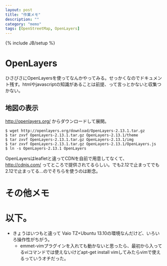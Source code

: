 ```yaml
---
layout: post
title: "作業メモ"
description: ""
category: "memo"
tags: [OpenStreetMap, OpenLayers]
---
```

{% include JB/setup %}

OpenLayers
==========

ひさびさにOpenLayersを使ってなんかやってみる。せっかくなのでドキュメント残す。htmlやjavascriptの知識があることは前提、って言っとかないと収集つかない。

地図の表示
----------

http://openlayers.org/ からダウンロードして展開。

```
$ wget http://openlayers.org/download/OpenLayers-2.13.1.tar.gz
$ tar zxvf OpenLayers-2.13.1.tar.gz OpenLayers-2.13.1/theme
$ tar zxvf OpenLayers-2.13.1.tar.gz OpenLayers-2.13.1/img
$ tar zxvf OpenLayers-2.13.1.tar.gz OpenLayers-2.13.1/OpenLayers.js
$ ln -s OpenLayers-2.13.1 OpenLayers

```

OpenLayersはleafletと違ってCDNを自前で用意してなくて、 http://cdnjs.com/ ってところで提供されてるらしい。でも2.12で止まってでも2.12で止まってる...のでそちらを使うのは断念。







その他メモ
====
以下。
=====

* きょうはいつもと違って Vaio TZ+Ubuntu 13.10の環境なんだけど、いろいろ操作性がちがう。
    * emmet-vimプラグインを入れても動かないと思ったら、最初から入ってるviコマンドでは使えないけどapt-get install vimしてみたらvimで使えるっていうオチだった。
